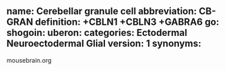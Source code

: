 name: Cerebellar granule cell
abbreviation: CB-GRAN
definition: +CBLN1 +CBLN3 +GABRA6
go:
shogoin: 
uberon:
categories: Ectodermal Neuroectodermal Glial
version: 1
synonyms:
---

mousebrain.org